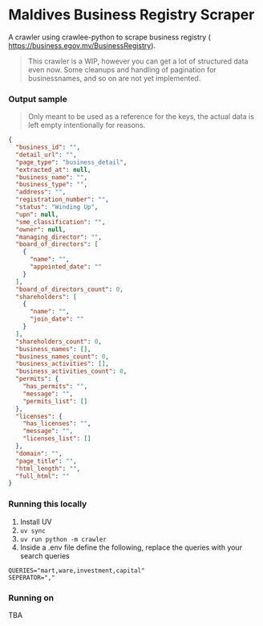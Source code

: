 # Maldives Business Registry Scraper

A crawler using crawlee-python to scrape business registry ( https://business.egov.mv/BusinessRegistry). 

> This crawler is a WIP, however you can get a lot of structured data even now. Some cleanups and handling of pagination for businessnames, and so on are not yet implemented.

### Output sample

> Only meant to be used as a reference for the keys, the actual data is left empty intentionally for reasons.

```json
{
  "business_id": "",
  "detail_url": "",
  "page_type": "business_detail",
  "extracted_at": null,
  "business_name": "",
  "business_type": "",
  "address": "",
  "registration_number": "",
  "status": "Winding Up",
  "upn": null,
  "sme_classification": "",
  "owner": null,
  "managing_director": "",
  "board_of_directors": [
    {
      "name": "",
      "appointed_date": ""
    }
  ],
  "board_of_directors_count": 0,
  "shareholders": [
    {
      "name": "",
      "join_date": ""
    }
  ],
  "shareholders_count": 0,
  "business_names": [],
  "business_names_count": 0,
  "business_activities": [],
  "business_activities_count": 0,
  "permits": {
    "has_permits": "",
    "message": "",
    "permits_list": []
  },
  "licenses": {
    "has_licenses": "",
    "message": "",
    "licenses_list": []
  },
  "domain": "",
  "page_title": "",
  "html_length": "",
  "full_html": ""
}
```

### Running this locally

1. Install UV
2. `uv sync`
3. `uv run python -m crawler`
4. Inside a .env file define the following, replace the queries with your search queries

```.env
QUERIES="mart,ware,investment,capital"
SEPERATOR=","
```

### Running on 

TBA

